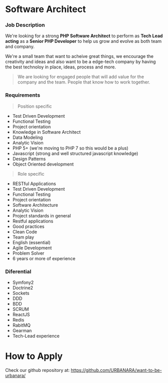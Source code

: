 # Software Architect

### Job Description

We're looking for a strong **PHP Software Architect** to perform as **Tech Lead acting** as a **Senior PHP Developer** to help us grow and evolve as both team and company.

We're a small team that want to acheive great things, we encourage the creativity and ideas and also want to be a edge-tech company by having the best technoloy in place, ideas, process and more.

> We are looking for engaged people that will add value for the company and the team. People that know how to work together.


### Requirements

> Position specific

- Test Driven Development
- Functional Testing
- Project orientation 
- Knowledge in Software Architect
- Data Modeling
- Analytic Vision
- PHP 5+ (we're moving to PHP 7 so this would be a plus)
- Javascript (strong and well structured javascript knowledge)
- Design Patterns
- Object Oriented development

> Role specific 

- RESTful Applications
- Test Driven Development
- Functional Testing
- Project orientation 
- Software Architecture
- Analytic Vision
- Project standards in general
- Restful applications
- Good practices
- Clean Code
- Team play
- English (essential)
- Agile Development
- Problem Solver
- 6 years or more of experience


### Diferential

- Symfony2
- Doctrine2
- Sockets
- DDD
- BDD
- SCRUM
- ReactJS
- Redis
- RabitMQ
- Gearman
- Tech-Lead experience

# How to Apply

Check our github repository at: https://github.com/URBANARA/want-to-be-urbanara/
